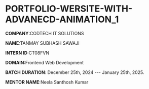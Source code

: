 # PORTFOLIO-WERSITE-WITH-ADVANECD-ANIMATION_1

**COMPANY**:CODTECH IT SOLUTIONS

**NAME**:TANMAY SUBHASH SAWAJI

**INTERN ID**:CT08FVN

**DOMAIN**:Frontend Web Development

**BATCH DURATION**: December 25th, 2024 --- January 25th, 2025.

**MENTOR NAME**:Neela Santhosh Kumar
